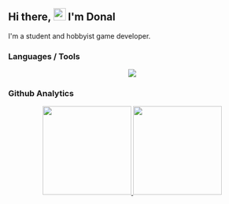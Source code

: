 ## Hi there, <img src="https://media.giphy.com/media/hvRJCLFzcasrR4ia7z/giphy.gif" width="25px"> I'm Donal

I'm a student and hobbyist game developer. 

### Languages / Tools

<p align="center">
<img src="https://skillicons.dev/icons?i=rust,c,cpp,scala,js,nodejs,python,bash,vue,docker,neovim,bevy,blender,linux" />
</p>

### Github Analytics

<p align="center">
  <a href="https://github.com/donalshortt">
  <img height="180em" src="https://github-readme-stats-lime-ten-26.vercel.app/api?username=donalshortt&show_icons=true&theme=transparent" />
  
  <img height="180em" src="https://github-readme-stats-lime-ten-26.vercel.app/api/top-langs/?username=donalshortt&theme=transparent&layout=compact" />
  </a>
</p>
